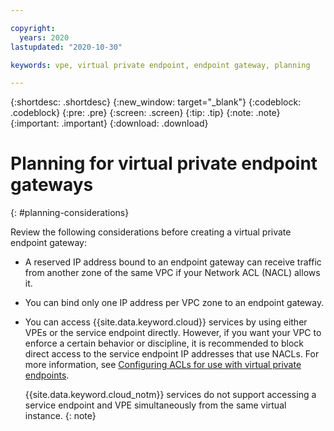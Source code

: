 ```yaml
---

copyright:
  years: 2020
lastupdated: "2020-10-30"

keywords: vpe, virtual private endpoint, endpoint gateway, planning

---
```


{:shortdesc: .shortdesc}
{:new_window: target="_blank"}
{:codeblock: .codeblock}
{:pre: .pre}
{:screen: .screen}
{:tip: .tip}
{:note: .note}
{:important: .important}
{:download: .download}

# Planning for virtual private endpoint gateways
{: #planning-considerations}

Review the following considerations before creating a virtual private endpoint gateway:

* A reserved IP address bound to an endpoint gateway can receive traffic from another zone of the same VPC if your Network ACL (NACL) allows it.
* You can bind only one IP address per VPC zone to an endpoint gateway. 
* You can access {{site.data.keyword.cloud}} services by using either VPEs or the service endpoint directly. However, if you want your VPC to enforce a certain behavior or discipline, it is recommended to block direct access to the service endpoint IP addresses that use NACLs. For more information, see [Configuring ACLs for use with virtual private endpoints](/docs/vpc?topic=vpc-vpe-configuring-acls).

  {{site.data.keyword.cloud_notm}} services do not support accessing a service endpoint and VPE simultaneously from the same virtual instance.
  {: note}
